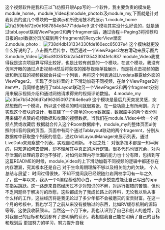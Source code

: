   这个视频软件是我和王以飞仿照开眼App写的一个软件，我主要负责的模块是module_home，module_Video和module_photo以及module_my,下面就是针对我负责的这几个模块的一些演示和所使用技术的展示
  1.module_home
  ![fa259bfd72e0d1687854e84771dda4e9](https://github.com/user-attachments/assets/8dba7bf7-d675-464e-81a1-847f5bd55982)
    这个模块其实没什么好说的，就是通过tabLayout联动ViewPager2和两个fragment后，通过协程＋Paging3将推荐和日报的api数据分页加载到两个fragment的RecyclerView里面
  2.module_photo：
  ![738d4db131334330fde160ecc65037e4](https://github.com/user-attachments/assets/522c5b15-8465-4d14-9d36-f0ea658e4ba6)
    这个模块就更没什么好说的了，点击图片后传参，然后通过一个ViewPager2左右滑动来展示图片
  3.module_Video
    ![65c8f03513b2a546113542304fe1c937](https://github.com/user-attachments/assets/9a27bc9e-bb20-40d9-bbe0-714d794942f4)
    module_Video我觉得我是这次项目算写得比较好，也是比较有创意的一个模块，在这个模块，我没有仿照开眼的通过点击视频id然后将获取的推荐视频单独展示，而是将点击视频的数据和新加载的视频数据合并成一个列表，再将这个列表通过Livedata暴露给外面的ViewPager2，
    实现了类似抖音的上下滑动加载不同视频，在单个ViewPager2的item中，我同样也使用了tabLayout联动另一个ViewPager2和两个fragment分别用来展示视频介绍和通过网络请求得来的视频评论数据。
  4.module_my
  ![c35e7b54266d7af962650972164e8ea9](https://github.com/user-attachments/assets/306cd80f-d04f-418e-bfba-46860fe33c80)
    这个模块是最后几天突发灵感，突然想做的一个模块，所以这个模块的时间就很紧张，在一些功能上有所阉割，为了实现这个模块的设计，我搭建了一个简单的room数据库，数据库中的两个表分别用来储存点赞的视频数据和收藏的视频数据，当我们在module_Video中给一个视频点赞或收藏后
    数据就会传入这个Room数据库中，module_my的整体页面ui仿照的抖音的我的页面，页面中有两个通过Tablayout联动的两个fragemnt，分别从数据库中获取整个列表的信息，通过GridLayoutManager来展示列表，通过LiveData来观察整个列表，实现自动刷新。
  不足之处：
    对很多技术都是一知半解的，只知道如何去使用，却不理解其中真正的运行逻辑。很多代码也很冗余，对内存泄漏的处理的意识也不够好，对如何处理内存泄漏的能力也十分有限，包括到写这篇README的时候，module_Video的上下滑动加载不同视频的逻辑中都还存在内存泄漏，究其根本还是自己
    对于生命周期理解不够以及相关能力的欠缺。 
  个人总结与展望：
    时间过得很快，不知不觉间我已经跟随红岩网校学习有一年之久了，这一年以来，我从一个0编程基础的小白，一步步蜕变成能让自己写出的app在指尖跳跃。这一路走来自然经历过不少对知识的不解，对运行报错的苦恼，但也不乏问题终于解决时的欣慰，这些都成为了我成长路上的养料，无论我以后从事
    什么样的工作，这些经历将是我无论过了多少年都不会被磨灭的宝贵财富。在这一个月的考核中，我也学习了之前从来没有接触过的东西，比如RV缓存机制的源码等等，这使我收获颇丰。当然这一个月下来，我也认识到了自己和别人的差距，我对我自己的目标和规划都有了更明确的认识，我相信我自己能在明确了自己的目标和规划后
    更加努力的学习，努力提升自我
